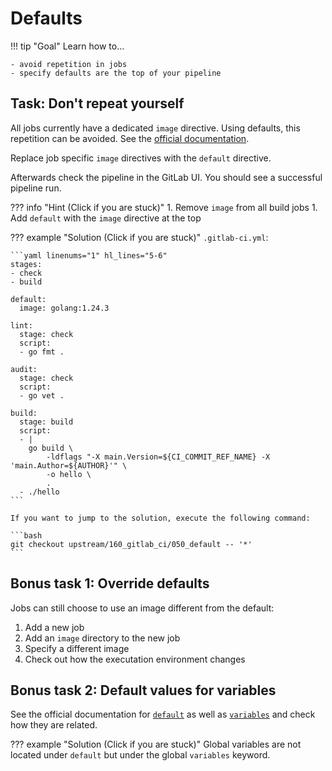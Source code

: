 # Defaults

!!! tip "Goal"
    Learn how to...

    - avoid repetition in jobs
    - specify defaults are the top of your pipeline

## Task: Don't repeat yourself

All jobs currently have a dedicated `image` directive. Using defaults, this repetition can be avoided. See the [official documentation](https://docs.gitlab.com/ee/ci/yaml/#default).

Replace job specific `image` directives with the `default` directive.

Afterwards check the pipeline in the GitLab UI. You should see a successful pipeline run.

??? info "Hint (Click if you are stuck)"
    1. Remove `image` from all build jobs
    1. Add `default` with the `image` directive at the top

??? example "Solution (Click if you are stuck)"
    `.gitlab-ci.yml`:
    
    ```yaml linenums="1" hl_lines="5-6"
    stages:
    - check
    - build

    default:
      image: golang:1.24.3

    lint:
      stage: check
      script:
      - go fmt .

    audit:
      stage: check
      script:
      - go vet .

    build:
      stage: build
      script:
      - |
        go build \
            -ldflags "-X main.Version=${CI_COMMIT_REF_NAME} -X 'main.Author=${AUTHOR}'" \
            -o hello \
            .
      - ./hello
    ```
    
    If you want to jump to the solution, execute the following command:

    ```bash
    git checkout upstream/160_gitlab_ci/050_default -- '*'
    ```

## Bonus task 1: Override defaults

Jobs can still choose to use an image different from the default:

1. Add a new job
1. Add an `image` directory to the new job
1. Specify a different image
1. Check out how the executation environment changes

## Bonus task 2: Default values for variables

See the official documentation for [`default`](https://docs.gitlab.com/ee/ci/yaml/#default) as well as [`variables`](https://docs.gitlab.com/ee/ci/yaml/#variables) and check how they are related.

??? example "Solution (Click if you are stuck)"
    Global variables are not located under `default` but under the global `variables` keyword.
